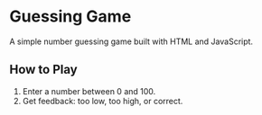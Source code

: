 # Guessing Game

A simple number guessing game built with HTML and JavaScript.

## How to Play
1. Enter a number between 0 and 100.
2. Get feedback: too low, too high, or correct.
